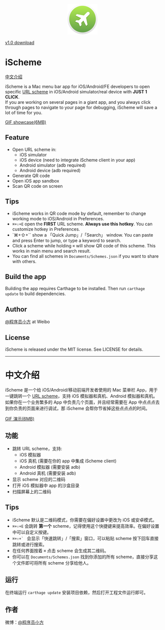 <p align='center'>
<img src='https://raw.githubusercontent.com/daryl5/iScheme/master/images/logo.png' width=100 />
</p>

[v1.0 download](https://github.com/daryl5/iScheme/archive/v1.0.zip)

# iScheme
[中文介绍](https://github.com/daryl5/iScheme#中文介绍)  

iScheme is a Mac menu bar app for iOS/Android/FE developers to open specific [URL scheme](https://developer.apple.com/library/content/featuredarticles/iPhoneURLScheme_Reference/Introduction/Introduction.html) in iOS/Android simulator/real device with **JUST 1 CLICK**.  
If you are working on several pages in a giant app, and you always click through pages to navigate to your page for debugging, iScheme will save a lot of time for you.  

[GIF showcase(6MB)](https://github.com/daryl5/iScheme/blob/master/images/showcase.gif)  

## Feature
- Open URL scheme in:
   - iOS simulator
   - iOS device (need to integrate iScheme client in your app)
   - Android simulator (adb required)
   - Android device (adb required)
- Generate QR code
- Open iOS app sandbox
- Scan QR code on screen

## Tips
- iScheme works in QR code mode by default, remember to change working mode to iOS/Android in Preferences.
- `⌘+⇧+E` open the **FIRST** URL scheme. **Always use this hotkey**. You can customize hotkey in Preferences.
- `⌘+⇧+\`` show a 「Quick Jump」/「Search」 window. You can paste and press Enter to jump, or type a keyword to search.
- Click a scheme while holding `⌘` will show QR code of this scheme. This works in main menu and search result.
- You can find all schemes in `Documents/Schemes.json` if you want to share with others.

## Build the app
Building the app requires Carthage to be installed. Then run `carthage update` to build dependencies.

## Author
[@程序员小方](https://weibo.com/wuyunpeng) at Weibo

## License
iScheme is released under the MIT license. See LICENSE for details.

---

# 中文介绍
iScheme 是一个给 iOS/Android/移动前端开发者使用的 Mac 菜单栏 App，用于一键跳转一个 [URL scheme](https://developer.apple.com/library/content/featuredarticles/iPhoneURLScheme_Reference/Introduction/Introduction.html)，支持 iOS 模拟器和真机、Android 模拟器和真机。  
如果你在一个业务繁多的 App 中负责几个页面，并且经常需要在 App 中点点点去到你负责的页面来进行调试，那 iScheme 会帮你节省掉这些点点点的时间。

[GIF 演示(6MB)](https://github.com/daryl5/iScheme/blob/master/images/showcase.gif)

## 功能
- 跳转 URL scheme，支持:
   - iOS 模拟器
   - iOS 真机 (需要在你的 app 中集成 iScheme client)
   - Android 模拟器 (需要安装 adb)
   - Android 真机 (需要安装 adb)
- 显示 scheme 对应的二维码
- 打开 iOS 模拟器中 app 的沙盒目录
- 扫描屏幕上的二维码

## Tips
- iScheme 默认是二维码模式，你需要在偏好设置中更改为 iOS 或安卓模式。
- `⌘+⇧+E` 会跳转 **第一个** scheme，记得使用这个快捷键来提高效率。在偏好设置中可以自定义按键。
- ``⌘+⇧+` `` 会显示「快速跳转」/「搜索」窗口，可以粘贴 scheme 按下回车直接跳转或进行搜索。
- 在任何界面按着 `⌘` 点击 scheme 会生成其二维码。
- 你可以在 `Documents/Schemes.json` 找到你添加的所有 scheme，直接分享这个文件即可将所有 scheme 分享给他人。

## 运行
在终端运行 `carthage update` 安装项目依赖，然后打开工程文件运行即可。

## 作者
微博：[@程序员小方](https://weibo.com/wuyunpeng)